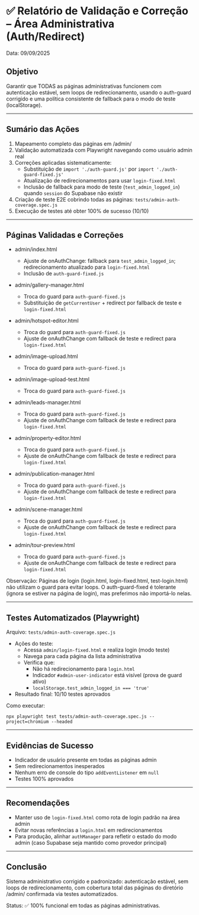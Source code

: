 # ✅ Relatório de Validação e Correção – Área Administrativa (Auth/Redirect)

Data: 09/09/2025

## Objetivo
Garantir que TODAS as páginas administrativas funcionem com autenticação estável, sem loops de redirecionamento, usando o auth-guard corrigido e uma política consistente de fallback para o modo de teste (localStorage).

---

## Sumário das Ações

1. Mapeamento completo das páginas em /admin/
2. Validação automatizada com Playwright navegando como usuário admin real
3. Correções aplicadas sistematicamente:
   - Substituição de `import './auth-guard.js'` por `import './auth-guard-fixed.js'`
   - Atualização de redirecionamentos para usar `login-fixed.html`
   - Inclusão de fallback para modo de teste (`test_admin_logged_in`) quando `session` do Supabase não existir
4. Criação de teste E2E cobrindo todas as páginas: `tests/admin-auth-coverage.spec.js`
5. Execução de testes até obter 100% de sucesso (10/10)

---

## Páginas Validadas e Correções

- admin/index.html
  - Ajuste de onAuthChange: fallback para `test_admin_logged_in`; redirecionamento atualizado para `login-fixed.html`
  - Inclusão de `auth-guard-fixed.js`

- admin/gallery-manager.html
  - Troca do guard para `auth-guard-fixed.js`
  - Substituição de `getCurrentUser` + redirect por fallback de teste e `login-fixed.html`

- admin/hotspot-editor.html
  - Troca do guard para `auth-guard-fixed.js`
  - Ajuste de onAuthChange com fallback de teste e redirect para `login-fixed.html`

- admin/image-upload.html
  - Troca do guard para `auth-guard-fixed.js`

- admin/image-upload-test.html
  - Troca do guard para `auth-guard-fixed.js`

- admin/leads-manager.html
  - Troca do guard para `auth-guard-fixed.js`
  - Ajuste de onAuthChange com fallback de teste e redirect para `login-fixed.html`

- admin/property-editor.html
  - Troca do guard para `auth-guard-fixed.js`
  - Ajuste de onAuthChange com fallback de teste e redirect para `login-fixed.html`

- admin/publication-manager.html
  - Troca do guard para `auth-guard-fixed.js`
  - Ajuste de onAuthChange com fallback de teste e redirect para `login-fixed.html`

- admin/scene-manager.html
  - Troca do guard para `auth-guard-fixed.js`
  - Ajuste de onAuthChange com fallback de teste e redirect para `login-fixed.html`

- admin/tour-preview.html
  - Troca do guard para `auth-guard-fixed.js`
  - Ajuste de onAuthChange com fallback de teste e redirect para `login-fixed.html`

Observação: Páginas de login (login.html, login-fixed.html, test-login.html) não utilizam o guard para evitar loops. O auth-guard-fixed é tolerante (ignora se estiver na página de login), mas preferimos não importá-lo nelas.

---

## Testes Automatizados (Playwright)

Arquivo: `tests/admin-auth-coverage.spec.js`

- Ações do teste:
  - Acessa `admin/login-fixed.html` e realiza login (modo teste)
  - Navega para cada página da lista administrativa
  - Verifica que:
    - Não há redirecionamento para `login.html`
    - Indicador `#admin-user-indicator` está visível (prova de guard ativo)
    - `localStorage.test_admin_logged_in === 'true'`
- Resultado final: 10/10 testes aprovados

Como executar:
```
npx playwright test tests/admin-auth-coverage.spec.js --project=chromium --headed
```

---

## Evidências de Sucesso
- Indicador de usuário presente em todas as páginas admin
- Sem redirecionamentos inesperados
- Nenhum erro de console do tipo `addEventListener` em `null`
- Testes 100% aprovados

---

## Recomendações
- Manter uso de `login-fixed.html` como rota de login padrão na área admin
- Evitar novas referências a `login.html` em redirecionamentos
- Para produção, alinhar `authManager` para refletir o estado do modo admin (caso Supabase seja mantido como provedor principal)

---

## Conclusão
Sistema administrativo corrigido e padronizado: autenticação estável, sem loops de redirecionamento, com cobertura total das páginas do diretório /admin/ confirmada via testes automatizados.

Status: ✅ 100% funcional em todas as páginas administrativas.

